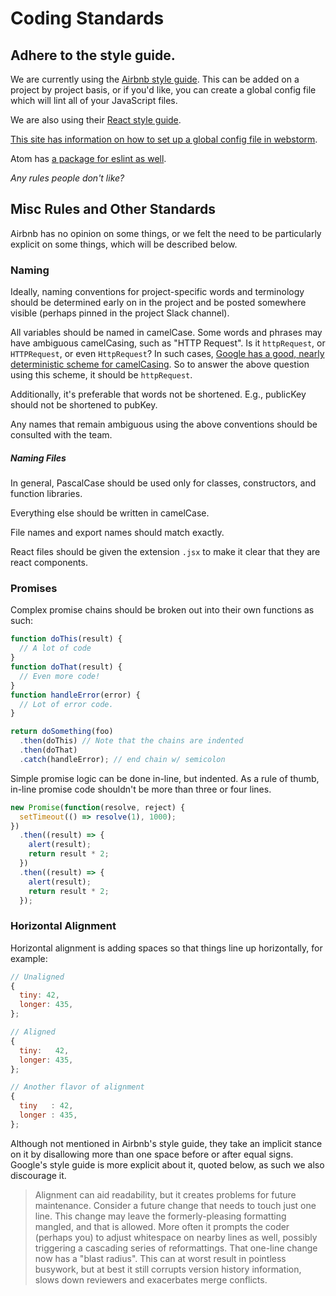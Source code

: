 # Coding Standards

## Adhere to the style guide.

We are currently using the [Airbnb style guide](https://github.com/airbnb/javascript). This can be added on a project by project basis, or if you'd like, you can create a global config file which will lint all of your JavaScript files.

We are also using their [React style guide](https://github.com/airbnb/javascript/tree/master/react).

[This site has information on how to set up a global config file in webstorm](https://www.themarketingtechnologist.co/eslint-with-airbnb-javascript-style-guide-in-webstorm/).

Atom has [a package for eslint as well](https://github.com/AtomLinter/linter-eslint).

*Any rules people don't like?*

## Misc Rules and Other Standards

Airbnb has no opinion on some things, or we felt the need to be particularly explicit on some things, which will be described below.

### Naming

Ideally, naming conventions for project-specific words and terminology should be determined early on in the project and be posted somewhere visible (perhaps pinned in the project Slack channel).

All variables should be named in camelCase. Some words and phrases may have ambiguous camelCasing, such as "HTTP Request". Is it `httpRequest`, or `HTTPRequest`, or even `HttpRequest`? In such cases, [Google has a good, nearly deterministic scheme for camelCasing](https://google.github.io/styleguide/jsguide.html#naming-camel-case-defined). So to answer the above question using this scheme, it should be `httpRequest`.

Additionally, it's preferable that words not be shortened. E.g., publicKey should not be shortened to pubKey.

Any names that remain ambiguous using the above conventions should be consulted with the team.

##### Naming Files

In general, PascalCase should be used only for classes, constructors, and function libraries.

Everything else should be written in camelCase.

File names and export names should match exactly.

React files should be given the extension `.jsx` to make it clear that they are react components.

### Promises

Complex promise chains should be broken out into their own functions as such:

```javascript
function doThis(result) {
  // A lot of code
}
function doThat(result) {
  // Even more code!
}
function handleError(error) {
  // Lot of error code.
}

return doSomething(foo)
  .then(doThis) // Note that the chains are indented
  .then(doThat)
  .catch(handleError); // end chain w/ semicolon
```

Simple promise logic can be done in-line, but indented. As a rule of thumb, in-line promise code shouldn't be more than three or four lines.

```javascript
new Promise(function(resolve, reject) {
  setTimeout(() => resolve(1), 1000);
})
  .then((result) => {
    alert(result);
    return result * 2;
  })
  .then((result) => {
    alert(result);
    return result * 2;
  });
```

### Horizontal Alignment

Horizontal alignment is adding spaces so that things line up horizontally, for example:

```javascript
// Unaligned
{
  tiny: 42,
  longer: 435,
};

// Aligned
{
  tiny:   42,
  longer: 435,
};

// Another flavor of alignment
{
  tiny   : 42,
  longer : 435,
};
```

Although not mentioned in Airbnb's style guide, they take an implicit stance on it by disallowing more than one space before or after equal signs. Google's style guide is more explicit about it, quoted below, as such we also discourage it.

>Alignment can aid readability, but it creates problems for future maintenance. Consider a future change that needs to touch just one line. This change may leave the formerly-pleasing formatting mangled, and that is allowed. More often it prompts the coder (perhaps you) to adjust whitespace on nearby lines as well, possibly triggering a cascading series of reformattings. That one-line change now has a "blast radius". This can at worst result in pointless busywork, but at best it still corrupts version history information, slows down reviewers and exacerbates merge conflicts.
